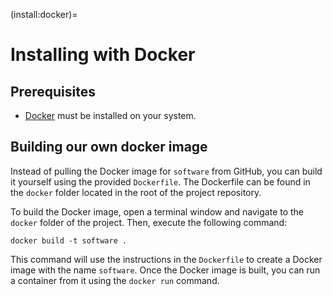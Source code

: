 (install:docker)=

# Installing with Docker

## Prerequisites

- [Docker](https://docs.docker.com/get-docker/) must be installed on your system.

## Building our own docker image

Instead of pulling the Docker image for `software` from GitHub, you can build it yourself using the provided `Dockerfile`.
The Dockerfile can be found in the `docker` folder located in the root of the project repository.

To build the Docker image, open a terminal window and navigate to the `docker` folder of the project. Then, execute the
following command:

``` console
docker build -t software .
```

This command will use the instructions in the `Dockerfile` to create a Docker image with the name `software`. Once the
Docker image is built, you can run a container from it using the `docker run` command.
